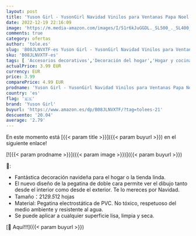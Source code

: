 ```yaml
---
layout: post
title: 'Yuson Girl - YusonGirl Navidad Vinilos para Ventanas Papa Noel Navidad Elk Muñeco de Nieve Oso PVC Pegatinas Estáticas Se Puede Reutilizar y Quitar Pegatinas  B '
date: 2022-12-19 22:16:09
image: 'https://m.media-amazon.com/images/I/51r6kJuGGDL._SL500_._SL400_.jpg'
comments: true
category: ofertas
author: 'tole.es'
slug: 'B08JLNVXTF-es Yuson Girl - YusonGirl Navidad Vinilos para Ventanas Papa...'
sku: 'B08JLNVXTF-es'
tags: [ 'Accesorios decorativos','Decoración del hogar','Hogar y cocina','Pegatinas decorativas','Pegatinas decorativas de ventana','navidad','yuson girl','🇪🇸', ]
actualPrice: 3.99 EUR
currency: EUR
price: 3.99
comparePrice: 4.99 EUR
prodname: 'Yuson Girl - YusonGirl Navidad Vinilos para Ventanas Papa Noel Navidad Elk Muñeco de Nieve Oso PVC Pegatinas Estáticas Se Puede Reutilizar y Quitar Pegatinas  B '
country: 'es'
flag: '🇪🇸'
brand: 'Yuson Girl'
buyurl: 'https://www.amazon.es/dp/B08JLNVXTF/?tag=tolees-21'
descuento: '20.04'
average: '2.79'
---
```


En este momento está [{{< param title >}}]({{< param buyurl >}}) en el siguiente enlace!

[![{{< param prodname >}}]({{< param image >}})]({{< param buyurl >}})

🔎:

- Fantástica decoración navideña para el hogar o la tienda linda.
- El nuevo diseño de la pegatina de doble cara permite ver el dibujo tanto desde el interior como desde el exterior. Te lo mereces por Navidad.
- Tamaño：21*29.5*12 hojas
- Material: Pegatina electrostática de PVC. No tóxico, respetuoso del medio ambiente y resistente al agua.
- Se puede aplicar a cualquier superficie lisa, limpia y seca.

[🛒 Aquí!!!]({{< param buyurl >}})
